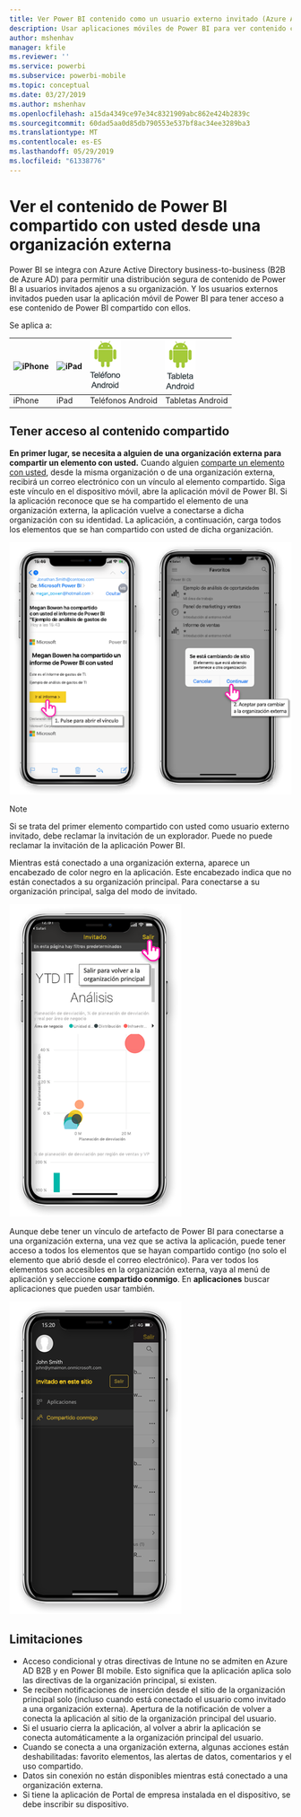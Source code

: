 ```yaml
---
title: Ver Power BI contenido como un usuario externo invitado (Azure AD B2B)
description: Usar aplicaciones móviles de Power BI para ver contenido compartido con usted de organización externa.
author: mshenhav
manager: kfile
ms.reviewer: ''
ms.service: powerbi
ms.subservice: powerbi-mobile
ms.topic: conceptual
ms.date: 03/27/2019
ms.author: mshenhav
ms.openlocfilehash: a15da4349ce97e34c8321909abc862e424b2839c
ms.sourcegitcommit: 60dad5aa0d85db790553e537bf8ac34ee3289ba3
ms.translationtype: MT
ms.contentlocale: es-ES
ms.lasthandoff: 05/29/2019
ms.locfileid: "61338776"
---
```

# <a name="view-power-bi-content-shared-with-you-from-an-external-organization"></a>Ver el contenido de Power BI compartido con usted desde una organización externa

Power BI se integra con Azure Active Directory business-to-business (B2B de Azure AD) para permitir una distribución segura de contenido de Power BI a usuarios invitados ajenos a su organización. Y los usuarios externos invitados pueden usar la aplicación móvil de Power BI para tener acceso a ese contenido de Power BI compartido con ellos. 


Se aplica a:

| ![iPhone](./media/mobile-app-ssrs-kpis-mobile-on-premises-reports/iphone-logo-50-px.png) | ![iPad](./media/mobile-app-ssrs-kpis-mobile-on-premises-reports/ipad-logo-50-px.png) | ![Teléfono Android](./media/mobile-app-ssrs-kpis-mobile-on-premises-reports/android-phone-logo-50-px.png) | ![Tableta Android](./media/mobile-app-ssrs-kpis-mobile-on-premises-reports/android-tablet-logo-50-px.png) |
|:--- |:--- |:--- |:--- |
| iPhone |iPad |Teléfonos Android |Tabletas Android |

## <a name="accessing-shared-content"></a>Tener acceso al contenido compartido

**En primer lugar, se necesita a alguien de una organización externa para compartir un elemento con usted.** Cuando alguien [comparte un elemento con usted](../../service-share-dashboards.md), desde la misma organización o de una organización externa, recibirá un correo electrónico con un vínculo al elemento compartido. Siga este vínculo en el dispositivo móvil, abre la aplicación móvil de Power BI. Si la aplicación reconoce que se ha compartido el elemento de una organización externa, la aplicación vuelve a conectarse a dicha organización con su identidad. La aplicación, a continuación, carga todos los elementos que se han compartido con usted de dicha organización.

![Power BI abrir elemento compartido desde el correo electrónico ](./media/mobile-apps-b2b/mobile-b2b-open-item-email.png)

> [!NOTE]
> Si se trata del primer elemento compartido con usted como usuario externo invitado, debe reclamar la invitación de un explorador. Puede no puede reclamar la invitación de la aplicación Power BI.

Mientras está conectado a una organización externa, aparece un encabezado de color negro en la aplicación. Este encabezado indica que no están conectados a su organización principal. Para conectarse a su organización principal, salga del modo de invitado.

![Encabezado de usuario invitado de Power BI](./media/mobile-apps-b2b/mobile-b2b-exit-home.png)

Aunque debe tener un vínculo de artefacto de Power BI para conectarse a una organización externa, una vez que se activa la aplicación, puede tener acceso a todos los elementos que se hayan compartido contigo (no solo el elemento que abrió desde el correo electrónico). Para ver todos los elementos son accesibles en la organización externa, vaya al menú de aplicación y seleccione **compartido conmigo**. En **aplicaciones** buscar aplicaciones que pueden usar también.

![Menú de la aplicación Power BI como usuario externo invitado](./media/mobile-apps-b2b/mobile-b2b-menu.png)

## <a name="limitations"></a>Limitaciones

- Acceso condicional y otras directivas de Intune no se admiten en Azure AD B2B y en Power BI mobile. Esto significa que la aplicación aplica solo las directivas de la organización principal, si existen.
- Se reciben notificaciones de inserción desde el sitio de la organización principal solo (incluso cuando está conectado el usuario como invitado a una organización externa). Apertura de la notificación de volver a conecta la aplicación al sitio de la organización principal del usuario.
- Si el usuario cierra la aplicación, al volver a abrir la aplicación se conecta automáticamente a la organización principal del usuario.
- Cuando se conecta a una organización externa, algunas acciones están deshabilitadas: favorito elementos, las alertas de datos, comentarios y el uso compartido.
- Datos sin conexión no están disponibles mientras está conectado a una organización externa.
- Si tiene la aplicación de Portal de empresa instalada en el dispositivo, se debe inscribir su dispositivo.
